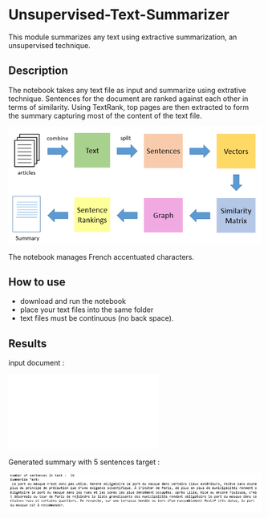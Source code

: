 # Unsupervised-Text-Summarizer
This module summarizes any text using extractive summarization, an unsupervised technique.

## Description
The notebook takes any text file as input and summarize using extrative technique.
Sentences for the document are ranked against each other in terms of similarity. Using TextRank, top pages are then extracted to form the summary capturing most of the content of the text file.

![TextRank is an extractive and unsupervised text summarization technique](TextRank.png)

The notebook manages French accentuated characters.

## How to use
- download and run the notebook
- place your text files into the same folder
- text files must be continuous (no back space).

## Results

input document :

![](covid.txt)

Generated summary with 5 sentences target :

![](output.PNG)
